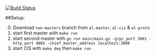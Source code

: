 [![Build Status](https://travis-ci.com/codeuniversity/al-master.svg?branch=master)](https://travis-ci.com/codeuniversity/al-master)

##Setup:

0) Download ```two-masters``` branch from ```al-master```, ```al-cis``` & ```al-proto```
1) start first master with ```make run```
2) start second master with ```go run main/main.go -grpc_port 3001 -http_port 4001 -chief_master_address localhost:3000```
3) start CIS with ```make dep``` then ```make run```
